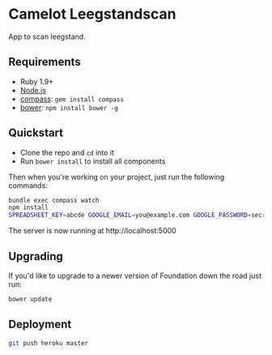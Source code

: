 # Camelot Leegstandscan

App to scan leegstand.

## Requirements

  * Ruby 1.9+
  * [Node.js](http://nodejs.org)
  * [compass](http://compass-style.org/): `gem install compass`
  * [bower](http://bower.io): `npm install bower -g`

## Quickstart

  * Clone the repo and `cd` into it
  * Run `bower install` to install all components

Then when you're working on your project, just run the following commands:

```bash
bundle exec compass watch
npm install
SPREADSHEET_KEY=abcde GOOGLE_EMAIL=you@example.com GOOGLE_PASSWORD=secret npm start
```

The server is now running at http://localhost:5000

## Upgrading

If you'd like to upgrade to a newer version of Foundation down the road just run:

```bash
bower update
```

## Deployment

```bash
git push heroku master
```
